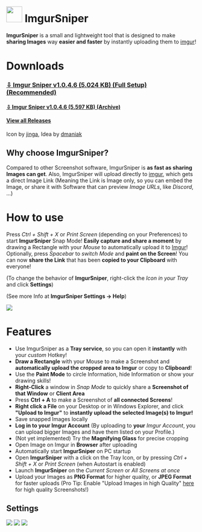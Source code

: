 # <img src="https://github.com/mrousavy/ImgurSniper/raw/master/Images/Logo.png" width="42"> ImgurSniper

**ImgurSniper** is a small and lightweight tool that is designed to make **sharing Images** way **easier and faster** by instantly uploading them to [imgur](http://www.imgur.com)!

# Downloads
### [⇩ Imgur Sniper v1.0.4.6 (5.024 KB) (Full Setup) (Recommended)](https://github.com/mrousavy/ImgurSniper/blob/master/Downloads/ImgurSniperSetup.zip?raw=true)

#### [⇩ Imgur Sniper v1.0.4.6 (5.597 KB) (Archive)](https://github.com/mrousavy/ImgurSniper/blob/master/Downloads/ImgurSniper.zip?raw=true)

#### [View all Releases](https://github.com/mrousavy/ImgurSniper/releases)

Icon by [jinga](http://jinga.at), Idea by [dmaniak](http://github.com/dmaniak)

## Why choose ImgurSniper?
Compared to other Screenshot software, ImgurSniper is **as fast as sharing Images can get**. Also, ImgurSniper will upload directly to [imgur](http://www.imgur.com), which gets a direct Image Link 
(Meaning the Link is Image only, so you can embed the Image, or share it with Software that can preview _Image URLs_, like _Discord_, ...)

# How to use
Press _Ctrl + Shift + X_ or _Print Screen_ (depending on your Preferences) to start **ImgurSniper** Snap Mode!
**Easily capture and share a moment** by drawing a Rectangle with your _Mouse_ to automatically upload it to [Imgur](http://www.imgur.com)!
Optionally, press _Spacebar_ to _switch Mode_ and **paint on the Screen**!
You can now **share the Link** that has been **copied to your Clipboard** with everyone!

(To change the behavior of **ImgurSniper**, right-click the _Icon in your Tray_ and click **Settings**)

(See more Info at **ImgurSniper Settings -> Help**)

<img src="https://raw.githubusercontent.com/mrousavy/ImgurSniper/master/Images/ImgurSniper_Demo.gif">

# Features

- Use ImgurSniper as a **Tray service**, so you can open it **instantly** with your _custom_ Hotkey!
- **Draw a Rectangle** with your Mouse to make a Screenshot and **automatically upload the cropped area to Imgur** or copy to **Clipboard**!
- Use the **Paint Mode** to circle Information, hide Information or show your drawing skills!
- **Right-Click** a window in _Snap Mode_ to quickly share a **Screenshot of that Window** or **Client Area**
- Press **Ctrl + A** to make a Screenshot of **all connected Screens**!
- **Right click a File** on your Desktop or in Windows Explorer, and click **"Upload to Imgur"** to **instantly upload the selected Image(s) to Imgur!**
- Save snapped Images locally
- **Log in to your Imgur Account** (By uploading to **your** _Imgur Account_, you can upload bigger Images and have them listed on your Profile.)
- (Not yet implemented) Try the **Magnifying Glass** for precise cropping
- Open Image on Imgur in **Browser** after uploading
- Automatically start **ImgurSniper** on PC startup
- Open **ImgurSniper** with a click on the Tray Icon, or by pressing _Ctrl + Shift + X_ or _Print Screen_ (when Autostart is enabled)
- Launch **ImgurSniper** on the _Current Screen_ or _All Screens at once_
- Upload your Images as **PNG Format** for higher quality, or **JPEG Format** for faster uploads (Pro Tip: Enable "Upload Images in high Quality" [here](https://imgur.com/account/settings) for high quality Screenshots!)

## Settings
<img src="https://raw.githubusercontent.com/mrousavy/ImgurSniper/master/Images/ImgurSniper.UI.png">

<img src="https://raw.githubusercontent.com/mrousavy/ImgurSniper/master/Images/ImgurSniper.UI.Update.png">

<img src="https://raw.githubusercontent.com/mrousavy/ImgurSniper/master/Images/ImgurSniper.UI.Help.png">
